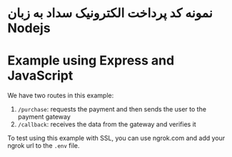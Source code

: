 # نمونه کد پرداخت الکترونیک سداد به زبان Nodejs


# Example using Express and JavaScript

We have two routes in this example:

1. `/purchase`: requests the payment and then sends the user to the payment gateway
2. `/callback`: receives the data from the gateway and verifies it

To test using this example with SSL, you can use ngrok.com and add your ngrok url to the `.env` file.
